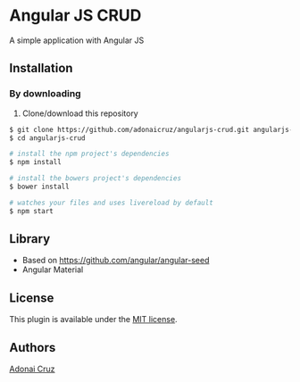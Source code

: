 
# Angular JS CRUD
A simple application with Angular JS

## Installation
### By downloading
1. Clone/download this repository
```bash
$ git clone https://github.com/adonaicruz/angularjs-crud.git angularjs-crud
$ cd angularjs-crud

# install the npm project's dependencies
$ npm install

# install the bowers project's dependencies
$ bower install

# watches your files and uses livereload by default
$ npm start

```

## Library
- Based on https://github.com/angular/angular-seed
- Angular Material

## License
This plugin is available under the [MIT license](http://mths.be/mit).

## Authors
[Adonai Cruz](https://github.com/adonaicruz)